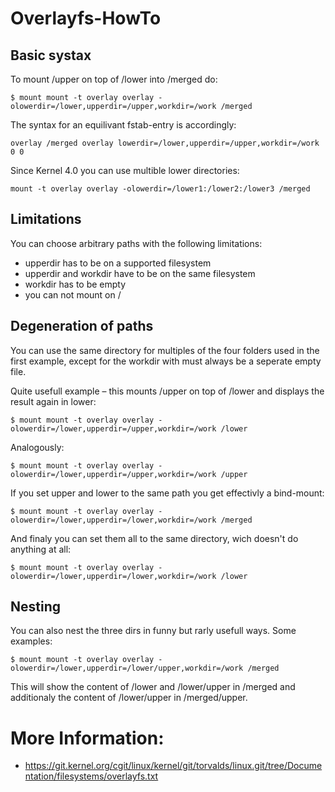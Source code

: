 # Overlayfs-HowTo

## Basic systax

To mount /upper on top of /lower into /merged do:

    $ mount mount -t overlay overlay -olowerdir=/lower,upperdir=/upper,workdir=/work /merged

The syntax for an equilivant fstab-entry is accordingly:

    overlay /merged overlay lowerdir=/lower,upperdir=/upper,workdir=/work 0 0

Since Kernel 4.0 you can use multible lower directories:

    mount -t overlay overlay -olowerdir=/lower1:/lower2:/lower3 /merged

## Limitations
    
You can choose arbitrary paths with the following limitations:

 * upperdir has to be on a supported filesystem
 * upperdir and workdir have to be on the same filesystem
 * workdir has to be empty
 * you can not mount on /

## Degeneration of paths

You can use the same directory for multiples of the four folders used in the first example,
except for the workdir with must always be a seperate empty file.

Quite usefull example – this mounts /upper on top of /lower and displays the result again in lower:

    $ mount mount -t overlay overlay -olowerdir=/lower,upperdir=/upper,workdir=/work /lower

Analogously:

    $ mount mount -t overlay overlay -olowerdir=/lower,upperdir=/upper,workdir=/work /upper

If you set upper and lower to the same path you get effectivly a bind-mount:

    $ mount mount -t overlay overlay -olowerdir=/lower,upperdir=/lower,workdir=/work /merged

And finaly you can set them all to the same directory, wich doesn't do anything at all:

    $ mount mount -t overlay overlay -olowerdir=/lower,upperdir=/lower,workdir=/work /lower

## Nesting

You can also nest the three dirs in funny but rarly usefull ways. Some examples:

    $ mount mount -t overlay overlay -olowerdir=/lower,upperdir=/lower/upper,workdir=/work /merged

This will show the content of /lower and /lower/upper in /merged and additionaly the content of /lower/upper in /merged/upper.


# More Information:
 * https://git.kernel.org/cgit/linux/kernel/git/torvalds/linux.git/tree/Documentation/filesystems/overlayfs.txt

